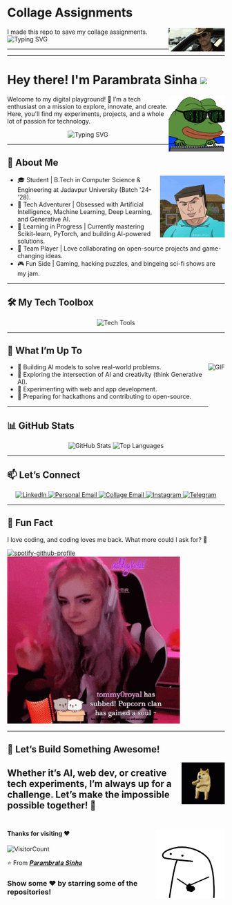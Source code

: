 # Collage Assignments

<img align="right" width=130 src=https://github.com/ParambrataSinha/About_Me/blob/main/Assets/taking-sunglasses-off-getting-a-better-look.gif>
I made this repo to save my collage assignments.
<br>
<div align="vcentre">
  <img src="https://readme-typing-svg.herokuapp.com?font=Comic+Sans+MS&size=30&duration=1500&pause=1000&center=true&vCenter=true&width=435&lines=Want+to+know+more+about+me!;Read+Below!!!" alt="Typing SVG">
</div>

---
---

# Hey there! I'm Parambrata Sinha <img src="https://github.com/TheDudeThatCode/TheDudeThatCode/blob/master/Assets/Earth.gif" width="24px">

<img align="right" width=130 src=https://github.com/ParambrataSinha/About_Me/blob/main/Assets/hackermans.gif>

Welcome to my digital playground! 🚀 I’m a tech enthusiast on a mission to explore, innovate, and create. Here, you'll find my experiments, projects, and a whole lot of passion for technology.  

<div align="center">
  <img src="https://readme-typing-svg.herokuapp.com?font=Fira+Code&&weight=600&size=24&duration=1500&pause=2000&color=7B4EB1&center=true&vCenter=true&width=600&lines=Welcome+to+My+Tech+Space!+%F0%9F%8C%8C;Aspiring+AI+Expert+%F0%9F%A4%96+%7C+Innovator+%E2%9C%A8;Always+Solving+Problem+%F0%9F%A7%A0+and+having+Fun" alt="Typing SVG" />
</div>  

---

## 🌟 About Me  

<img align="right" alt="GIF" width=150 src="https://github.com/ParambrataSinha/About_Me/blob/main/Assets/minecraft-minecraft-memes.gif" />

- 🎓 Student | B.Tech in Computer Science & Engineering at Jadavpur University (Batch '24-'28).  
- 🤖 Tech Adventurer | Obsessed with Artificial Intelligence, Machine Learning, Deep Learning, and Generative AI.  
- 🌱 Learning in Progress | Currently mastering Scikit-learn, PyTorch, and building AI-powered solutions.  
- 🤝 Team Player | Love collaborating on open-source projects and game-changing ideas.  
- 🎮 Fun Side | Gaming, hacking puzzles, and bingeing sci-fi shows are my jam.  

---

## 🛠 My Tech Toolbox  

<div align="center">
  <img src="https://skillicons.dev/icons?i=python,c,cpp,cs,html,css,js,git,linux,vscode,github,blender,unreal&theme=light" alt="Tech Tools" />
</div>  

---

## 🎯 What I’m Up To  
<img align="right" alt="GIF" height="120px" src="https://media.giphy.com/media/du3J3cXyzhj75IOgvA/giphy.gif" />

- 🔭 Building AI models to solve real-world problems.  
- 🌌 Exploring the intersection of AI and creativity (think Generative AI).  
- 🎨 Experimenting with web and app development.  
- 🚀 Preparing for hackathons and contributing to open-source.  

---

## 📊 GitHub Stats  

<div align="center">
  <img src="https://github-readme-stats.vercel.app/api?username=ParambrataSinha&show_icons=true&theme=tokyonight" alt="GitHub Stats" height="165" />
  <img src="https://github-readme-stats.vercel.app/api/top-langs/?username=ParambrataSinha&layout=compact&theme=tokyonight" alt="Top Languages" height="165" />
</div>  

---

## 📫 Let’s Connect  

<div align="center">
  <a href="https://www.linkedin.com/in/parambratasinha/">
    <img src="https://img.shields.io/badge/-LinkedIn-0077B5?logo=linkedin&logoColor=white&style=for-the-badge" alt="LinkedIn" />
  </a>
  <a href="mailto:parambrata.sinha.2611@gmail.com">
    <img src="https://img.shields.io/badge/-Gmail-D14836?logo=gmail&logoColor=white&style=for-the-badge" alt="Personal Email" />
  </a>
  <a href="mailto:parambratas.cse.ug@jadavpurubiversity.in">
    <img src="https://img.shields.io/badge/-Gmail-D14836?logo=gmail&logoColor=white&style=for-the-badge" alt="Collage Email" />
  </a>
  <a href="https://www.instagram.com/darkphantom3.1415/">
    <img src="https://img.shields.io/badge/-Instagram-E4405F?logo=instagram&logoColor=white&style=for-the-badge" alt="Instagram" />
  </a>
  <a href="https://t.me/Parambrata2611">
  <img src="https://img.shields.io/badge/-Telegram-0088CC?logo=telegram&logoColor=white&style=for-the-badge" alt="Telegram" />
</a>

</div>  

---


## 🎵 Fun Fact  

I love coding, and coding loves me back. What more could I ask for?  💞



[![spotify-github-profile](https://spotify-github-profile.kittinanx.com/api/view?uid=31eszoii7z3wkywyjtx6tbqr3myq&cover_image=true&theme=default&show_offline=true&background_color=121212&interchange=false&bar_color=7b4eb1)](https://github.com/kittinan/spotify-github-profile) <img src=https://github.com/ParambrataSinha/About_Me/blob/main/Assets/ashley-violet.gif width=400>



---


## 🚀 Let’s Build Something Awesome!  

<img align="right" src="https://github.com/ParambrataSinha/About_Me/blob/main/Assets/doge-dancing-doge.gif" alt="Rocket Launch" width="100" />

Whether it’s AI, web dev, or creative tech experiments, I’m always up for a challenge. Let’s make the impossible possible together! 🌟  
<br>
---

<img align="right" alt="GIF" height="160px" src="https://github.com/ParambrataSinha/About_Me/blob/main/Assets/AnimatedSticker-ezgif.com-censor.gif" />

#### Thanks for visiting :heart:
![VisitorCount](https://profile-counter.glitch.me/ParambrataSinha/count.svg)


⭐️ From [𝑷𝒂𝒓𝒂𝒎𝒃𝒓𝒂𝒕𝒂 𝑺𝒊𝒏𝒉𝒂 ](https://github.com/ParambrataSinha)


### Show some ❤️ by starring some of the repositories!
